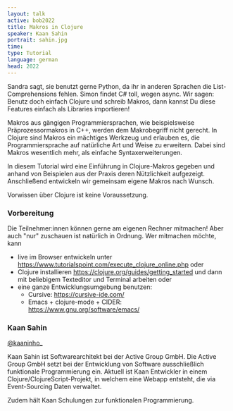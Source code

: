 ```yaml
---
layout: talk
active: bob2022
title: Makros in Clojure
speaker: Kaan Sahin
portrait: sahin.jpg
time: 
type: Tutorial
language: german
head: 2022
---
```


Sandra sagt, sie benutzt gerne Python, da ihr in anderen Sprachen die
List-Comprehensions fehlen. Simon findet C# toll, wegen async. Wir
sagen: Benutz doch einfach Clojure und schreib Makros, dann kannst Du
diese Features einfach als Libraries importieren!

Makros aus gängigen Programmiersprachen, wie beispielsweise
Präprozessormakros in C++, werden dem Makrobegriff nicht gerecht. In
Clojure sind Makros ein mächtiges Werkzeug und erlauben es, die
Programmiersprache auf natürliche Art und Weise zu erweitern. Dabei
sind Makros wesentlich mehr, als einfache Syntaxerweiterungen.

In diesem Tutorial wird eine Einführung in Clojure-Makros gegeben und
anhand von Beispielen aus der Praxis deren Nützlichkeit
aufgezeigt. Anschließend entwickeln wir gemeinsam eigene Makros nach
Wunsch.

Vorwissen über Clojure ist keine Voraussetzung.

### Vorbereitung

Die Teilnehmer:innen können gerne am eigenen Rechner mitmachen! Aber
auch "nur" zuschauen ist natürlich in Ordnung. Wer mitmachen möchte,
kann

- live im Browser entwickeln unter
  <https://www.tutorialspoint.com/execute_clojure_online.php> oder
- Clojure installieren <https://clojure.org/guides/getting_started>
  und dann mit beliebigem Texteditor und Terminal arbeiten oder
- eine ganze Entwicklungsumgebung benutzen:
  - Cursive: <https://cursive-ide.com/>
  - Emacs + clojure-mode + CIDER:
    <https://www.gnu.org/software/emacs/>

### Kaan Sahin

[@kaaninho_](https://twitter.com/kaaninho_)

Kaan Sahin ist Softwarearchitekt bei der Active Group GmbH. Die Active
Group GmbH setzt bei der Entwicklung von Software ausschließlich
funktionale Programmierung ein. Aktuell ist Kaan Entwickler in einem
Clojure/ClojureScript-Projekt, in welchem eine Webapp entsteht, die
via Event-Sourcing Daten verwaltet.

Zudem hält Kaan Schulungen zur funktionalen Programmierung.
